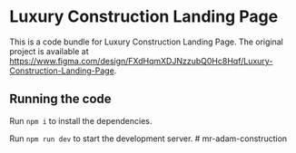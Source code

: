 
  # Luxury Construction Landing Page

  This is a code bundle for Luxury Construction Landing Page. The original project is available at https://www.figma.com/design/FXdHqmXDJNzzubQ0Hc8Hqf/Luxury-Construction-Landing-Page.

  ## Running the code

  Run `npm i` to install the dependencies.

  Run `npm run dev` to start the development server.
  #   m r - a d a m - c o n s t r u c t i o n  
 